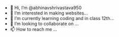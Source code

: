- 👋 Hi, I’m @abhinavshrivastava950
- 👀 I’m interested in making websites...
- 🌱 I’m currently learning coding and in class 12th...
- 💞️ I’m looking to collaborate on ...
- 📫 How to reach me ...

<!---
abhinavshrivastava950/abhinavshrivastava950 is a ✨ special ✨ repository because its `README.md` (this file) appears on your GitHub profile.
You can click the Preview link to take a look at your changes.
--->
